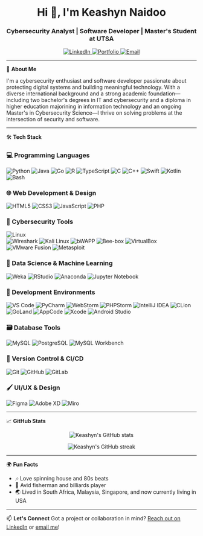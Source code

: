 <h1 align="center">Hi 👋, I'm Keashyn Naidoo</h1>
<h3 align="center">Cybersecurity Analyst | Software Developer | Master's Student at UTSA</h3>

<p align="center">
  <a href="https://www.linkedin.com/in/keashyn-naidoo-7a412b227/" target="_blank">
    <img src="https://img.shields.io/badge/LinkedIn-0077B5?style=for-the-badge&logo=linkedin&logoColor=white" alt="LinkedIn">
  </a>
  <a href="https://github.com/Keashyn" target="_blank">
    <img src="https://img.shields.io/badge/Portfolio-000000?style=for-the-badge&logo=github&logoColor=white" alt="Portfolio">
  </a>
  <a href="mailto:keashynnaidoo456@gmail.com" target="_blank">
    <img src="https://img.shields.io/badge/Email-D14836?style=for-the-badge&logo=gmail&logoColor=white" alt="Email">
  </a>
</p>

---

🔐 **About Me**

I'm a cybersecurity enthusiast and software developer passionate about protecting digital systems and building meaningful technology. With a diverse international background and a strong academic foundation—including two bachelor's degrees in IT and cybersecurity and a diploma in higher education majorining in information technology  and an ongoing Master's in Cybersecurity Science—I thrive on solving problems at the intersection of security and software.

---
🛠 **Tech Stack**

### 💻 Programming Languages  
![Python](https://img.shields.io/badge/Python-3776AB?style=flat&logo=python&logoColor=white)
![Java](https://img.shields.io/badge/Java-007396?style=flat&logo=java&logoColor=white)
![Go](https://img.shields.io/badge/Go-00ADD8?style=flat&logo=go&logoColor=white)
![R](https://img.shields.io/badge/R-276DC3?style=flat&logo=r&logoColor=white)
![TypeScript](https://img.shields.io/badge/TypeScript-3178C6?style=flat&logo=typescript&logoColor=white)
![C](https://img.shields.io/badge/C-A8B9CC?style=flat&logo=c&logoColor=white)
![C++](https://img.shields.io/badge/C++-00599C?style=flat&logo=cplusplus&logoColor=white)
![Swift](https://img.shields.io/badge/Swift-FA7343?style=flat&logo=swift&logoColor=white)
![Kotlin](https://img.shields.io/badge/Kotlin-7F52FF?style=flat&logo=kotlin&logoColor=white)
![Bash](https://img.shields.io/badge/Bash-4EAA25?style=flat&logo=gnubash&logoColor=white)

### 🌐 Web Development & Design  
![HTML5](https://img.shields.io/badge/HTML-E34F26?style=flat&logo=html5&logoColor=white)
![CSS3](https://img.shields.io/badge/CSS-1572B6?style=flat&logo=css3&logoColor=white)
![JavaScript](https://img.shields.io/badge/JavaScript-F7DF1E?style=flat&logo=javascript&logoColor=black)
![PHP](https://img.shields.io/badge/PHP-777BB4?style=flat&logo=php&logoColor=white)

### 🔐 Cybersecurity Tools  
![Linux](https://img.shields.io/badge/Linux-FCC624?style=flat&logo=linux&logoColor=black)  
![Wireshark](https://img.shields.io/badge/Wireshark-1679A7?style=flat&logo=wireshark&logoColor=white)
![Kali Linux](https://img.shields.io/badge/Kali_Linux-557C94?style=flat&logo=kalilinux&logoColor=white)
![bWAPP](https://img.shields.io/badge/BWAPP-yellow?style=flat&logo=beef&logoColor=black)
![Bee-box](https://img.shields.io/badge/Bee--box-orange?style=flat&logo=linux&logoColor=white)
![VirtualBox](https://img.shields.io/badge/VirtualBox-183A61?style=flat&logo=virtualbox&logoColor=white)
![VMware Fusion](https://img.shields.io/badge/VMware_Fusion-607078?style=flat&logo=vmware&logoColor=white)
![Metasploit](https://img.shields.io/badge/Metasploit-005DFF?style=flat&logo=metasploit&logoColor=white)

### 🧠 Data Science & Machine Learning  
![Weka](https://img.shields.io/badge/Weka-FFB900?style=flat&logo=data&logoColor=black)
![RStudio](https://img.shields.io/badge/RStudio-75AADB?style=flat&logo=rstudio&logoColor=white)
![Anaconda](https://img.shields.io/badge/Anaconda-44A833?style=flat&logo=anaconda&logoColor=white)
![Jupyter Notebook](https://img.shields.io/badge/Jupyter-F37626?style=flat&logo=jupyter&logoColor=white)

### 🧰 Development Environments  
![VS Code](https://img.shields.io/badge/VS_Code-007ACC?style=flat&logo=visualstudiocode&logoColor=white)
![PyCharm](https://img.shields.io/badge/PyCharm-000000?style=flat&logo=pycharm&logoColor=white)
![WebStorm](https://img.shields.io/badge/WebStorm-1C1C1C?style=flat&logo=webstorm&logoColor=white)
![PHPStorm](https://img.shields.io/badge/PHPStorm-000000?style=flat&logo=phpstorm&logoColor=white)
![IntelliJ IDEA](https://img.shields.io/badge/IntelliJ_IDEA-000000?style=flat&logo=intellijidea&logoColor=white)
![CLion](https://img.shields.io/badge/CLion-000000?style=flat&logo=clion&logoColor=white)
![GoLand](https://img.shields.io/badge/GoLand-000000?style=flat&logo=goland&logoColor=white)
![AppCode](https://img.shields.io/badge/AppCode-000000?style=flat&logo=appcode&logoColor=white)
![Xcode](https://img.shields.io/badge/Xcode-147EFB?style=flat&logo=xcode&logoColor=white)
![Android Studio](https://img.shields.io/badge/Android_Studio-3DDC84?style=flat&logo=androidstudio&logoColor=white)

### 🗃️ Database Tools  
![MySQL](https://img.shields.io/badge/MySQL-4479A1?style=flat&logo=mysql&logoColor=white)
![PostgreSQL](https://img.shields.io/badge/PostgreSQL-336791?style=flat&logo=postgresql&logoColor=white)
![MySQL Workbench](https://img.shields.io/badge/MySQL_Workbench-4479A1?style=flat&logo=mysql&logoColor=white)

### 🔧 Version Control & CI/CD  
![Git](https://img.shields.io/badge/Git-F05032?style=flat&logo=git&logoColor=white)
![GitHub](https://img.shields.io/badge/GitHub-181717?style=flat&logo=github&logoColor=white)
![GitLab](https://img.shields.io/badge/GitLab-FC6D26?style=flat&logo=gitlab&logoColor=white)

### 🖌️ UI/UX & Design  
![Figma](https://img.shields.io/badge/Figma-F24E1E?style=flat&logo=figma&logoColor=white)
![Adobe XD](https://img.shields.io/badge/Adobe_XD-FF61F6?style=flat&logo=adobexd&logoColor=white)
![Miro](https://img.shields.io/badge/Miro-050038?style=flat&logo=miro&logoColor=white)

---

📈 **GitHub Stats**

<p align="center">
  <img src="https://github-readme-stats.vercel.app/api?username=Keashyn&show_icons=true&theme=radical" alt="Keashyn's GitHub stats" />
</p>
<p align="center">
  <img src="https://github-readme-streak-stats.herokuapp.com/?user=Keashyn&theme=radical" alt="Keashyn's GitHub streak" />
</p>

---

🌍 **Fun Facts**
- 🎶 Love spinning house and 80s beats
- 🎣 Avid fisherman and billiards player
- 🌏 Lived in South Africa, Malaysia, Singapore, and now currently living in USA 

---

📫 **Let's Connect**
Got a project or collaboration in mind? [Reach out on LinkedIn](https://www.linkedin.com/in/keashyn-naidoo-7a412b227/) or [email me](mailto:keashynnaidoo456@gmail.com)!

